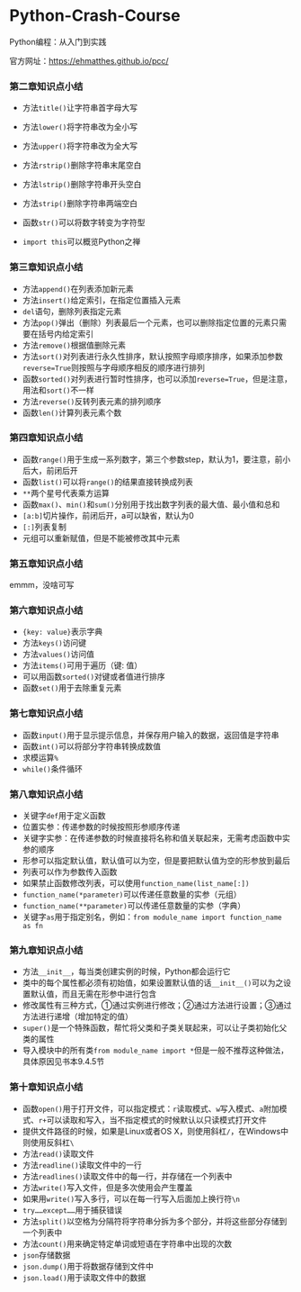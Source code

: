# Python-Crash-Course
Python编程：从入门到实践

官方网址：https://ehmatthes.github.io/pcc/

### 第二章知识点小结

- 方法`title()`让字符串首字母大写
- 方法`lower()`将字符串改为全小写
- 方法`upper()`将字符串改为全大写

- 方法`rstrip()`删除字符串末尾空白
- 方法`lstrip()`删除字符串开头空白
- 方法`strip()`删除字符串两端空白

- 函数`str()`可以将数字转变为字符型

- `import this`可以概览Python之禅

### 第三章知识点小结

- 方法`append()`在列表添加新元素
- 方法`insert()`给定索引，在指定位置插入元素
- `del`语句，删除列表指定元素
- 方法`pop()`弹出（删除）列表最后一个元素，也可以删除指定位置的元素只需要在括号内给定索引
- 方法`remove()`根据值删除元素
- 方法`sort()`对列表进行永久性排序，默认按照字母顺序排序，如果添加参数`reverse=True`则按照与字母顺序相反的顺序进行排列
- 函数`sorted()`对列表进行暂时性排序，也可以添加`reverse=True`，但是注意，用法和`sort()`不一样
- 方法`reverse()`反转列表元素的排列顺序
- 函数`len()`计算列表元素个数

### 第四章知识点小结

- 函数`range()`用于生成一系列数字，第三个参数step，默认为1，要注意，前小后大，前闭后开
- 函数`list()`可以将`range()`的结果直接转换成列表
- `**`两个星号代表乘方运算
- 函数`max()`、`min()`和`sum()`分别用于找出数字列表的最大值、最小值和总和
- `[a:b]`切片操作，前闭后开，a可以缺省，默认为0
- `[:]`列表复制
- 元组可以重新赋值，但是不能被修改其中元素

### 第五章知识点小结

emmm，没啥可写

### 第六章知识点小结

- `{key: value}`表示字典
- 方法`keys()`访问键
- 方法`values()`访问值
- 方法`items()`可用于遍历（键: 值）
- 可以用函数`sorted()`对键或者值进行排序
- 函数`set()`用于去除重复元素

### 第七章知识点小结

- 函数`input()`用于显示提示信息，并保存用户输入的数据，返回值是字符串
- 函数`int()`可以将部分字符串转换成数值
- 求模运算`%`
- `while()`条件循环

### 第八章知识点小结

- 关键字`def`用于定义函数
- 位置实参：传递参数的时候按照形参顺序传递
- 关键字实参：在传递参数的时候直接将名称和值关联起来，无需考虑函数中实参的顺序
- 形参可以指定默认值，默认值可以为空，但是要把默认值为空的形参放到最后
- 列表可以作为参数传入函数
- 如果禁止函数修改列表，可以使用`function_name(list_name[:])`
- `function_name(*parameter)`可以传递任意数量的实参（元组）
- `function_name(**parameter)`可以传递任意数量的实参（字典）
- 关键字`as`用于指定别名，例如：`from module_name import function_name as fn`

### 第九章知识点小结

- 方法`__init__`，每当类创建实例的时候，Python都会运行它
- 类中的每个属性都必须有初始值，如果设置默认值的话`__init__()`可以为之设置默认值，而且无需在形参中进行包含
- 修改属性有三种方式，①通过实例进行修改；②通过方法进行设置；③通过方法进行递增（增加特定的值）
- `super()`是一个特殊函数，帮忙将父类和子类关联起来，可以让子类初始化父类的属性
- 导入模块中的所有类`from module_name import *`但是一般不推荐这种做法，具体原因见书本9.4.5节

### 第十章知识点小结

- 函数`open()`用于打开文件，可以指定模式：`r`读取模式、`w`写入模式、`a`附加模式、`r+`可以读取和写入，当不指定模式的时候默认以只读模式打开文件
- 提供文件路径的时候，如果是Linux或者OS X，则使用斜杠`/`，在Windows中则使用反斜杠`\`
- 方法`read()`读取文件
- 方法`readline()`读取文件中的一行
- 方法`readlines()`读取文件中的每一行，并存储在一个列表中
- 方法`write()`写入文件，但是多次使用会产生覆盖
- 如果用`write()`写入多行，可以在每一行写入后面加上换行符`\n`
- `try……except……`用于捕获错误
- 方法`split()`以空格为分隔符将字符串分拆为多个部分，并将这些部分存储到一个列表中
- 方法`count()`用来确定特定单词或短语在字符串中出现的次数
- `json`存储数据
- `json.dump()`用于将数据存储到文件中
- `json.load()`用于读取文件中的数据





